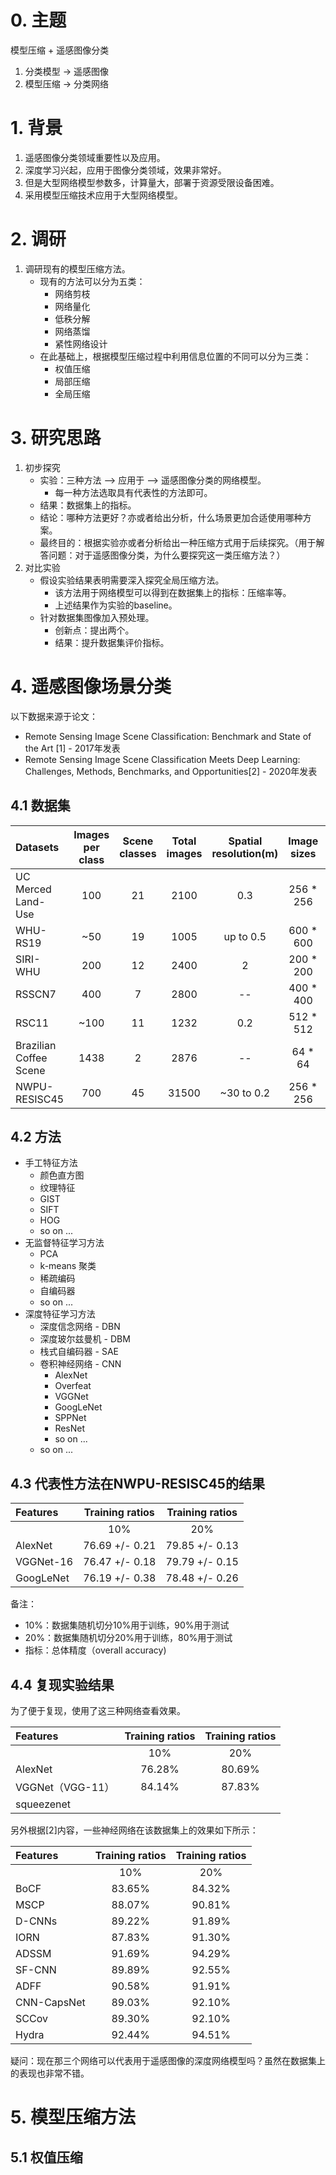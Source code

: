 # 0. 主题
模型压缩 + 遥感图像分类
1. 分类模型 -> 遥感图像
2. 模型压缩 -> 分类网络

# 1. 背景
1. 遥感图像分类领域重要性以及应用。
2. 深度学习兴起，应用于图像分类领域，效果非常好。
3. 但是大型网络模型参数多，计算量大，部署于资源受限设备困难。
4. 采用模型压缩技术应用于大型网络模型。

# 2. 调研
1. 调研现有的模型压缩方法。
    - 现有的方法可以分为五类：
        - 网络剪枝
        - 网络量化
        - 低秩分解
        - 网络蒸馏
        - 紧性网络设计
    - 在此基础上，根据模型压缩过程中利用信息位置的不同可以分为三类：
        - 权值压缩
        - 局部压缩
        - 全局压缩
# 3. 研究思路
1. 初步探究
    - 实验：三种方法 --> 应用于 --> 遥感图像分类的网络模型。
        - 每一种方法选取具有代表性的方法即可。
    - 结果：数据集上的指标。
    - 结论：哪种方法更好？亦或者给出分析，什么场景更加合适使用哪种方案。
    - 最终目的：根据实验亦或者分析给出一种压缩方式用于后续探究。（用于解答问题：对于遥感图像分类，为什么要探究这一类压缩方法？）
2. 对比实验
    - 假设实验结果表明需要深入探究全局压缩方法。
        - 该方法用于网络模型可以得到在数据集上的指标：压缩率等。
        - 上述结果作为实验的baseline。
    - 针对数据集图像加入预处理。
        - 创新点：提出两个。
        - 结果：提升数据集评价指标。
# 4. 遥感图像场景分类
以下数据来源于论文：
- Remote Sensing Image Scene Classification: Benchmark and State of the Art [1] - 2017年发表 
- Remote Sensing Image Scene Classification Meets Deep Learning: Challenges, Methods, Benchmarks, and Opportunities[2] - 2020年发表

## 4.1 数据集

| Datasets | Images per class | Scene classes | Total images | Spatial resolution(m) | Image sizes | Year |
| :---- | :----: | :----: |:----: |:----: |:----: |:----: |
| UC Merced Land-Use | 100 | 21 | 2100 | 0.3 | 256 * 256 | 2010 |
| WHU-RS19 | ~50 |  19 | 1005 | up to 0.5 | 600 * 600 | 2012 | 
| SIRI-WHU | 200| 12 | 2400 | 2 | 200 * 200 | 2016 | 
| RSSCN7 | 400 | 7 | 2800 | -- | 400 * 400 | 2015 | 
| RSC11 | ~100 | 11 | 1232 | 0.2 | 512 * 512 | 2016 |
| Brazilian Coffee Scene | 1438 | 2 | 2876 | -- | 64 * 64 | 2015 |
| NWPU-RESISC45 | 700 | 45 | 31500 | ~30 to 0.2 | 256 * 256 | 2016 |

## 4.2 方法
- 手工特征方法
    - 颜色直方图
    - 纹理特征
    - GIST
    - SIFT
    - HOG
    - so on ...
- 无监督特征学习方法
    - PCA
    - k-means 聚类
    - 稀疏编码
    - 自编码器
    - so on ...
- 深度特征学习方法
    - 深度信念网络 - DBN
    - 深度玻尔兹曼机 - DBM
    - 栈式自编码器 - SAE
    - 卷积神经网络 - CNN
        - AlexNet
        - Overfeat
        - VGGNet
        - GoogLeNet
        - SPPNet
        - ResNet
        - so on ...
    - so on ...
## 4.3 代表性方法在NWPU-RESISC45的结果

| Features | Training ratios | Training ratios | 
| :---- | :----: | :----: |
|  | 10% | 20% |
| AlexNet | 76.69 +/- 0.21 | 79.85 +/- 0.13 |
| VGGNet-16 | 76.47 +/- 0.18 | 79.79 +/- 0.15 |
| GoogLeNet | 76.19 +/- 0.38 | 78.48 +/- 0.26 |

备注：
- 10%：数据集随机切分10%用于训练，90%用于测试
- 20%：数据集随机切分20%用于训练，80%用于测试
- 指标：总体精度（overall accuracy)
## 4.4 复现实验结果

为了便于复现，使用了这三种网络查看效果。

| Features | Training ratios | Training ratios | 
| :---- | :----: | :----: |
|  | 10% | 20% |
| AlexNet |  76.28% |  80.69% |
| VGGNet（VGG-11） | 84.14% | 87.83% |
| squeezenet |  |  | 

另外根据[2]内容，一些神经网络在该数据集上的效果如下所示：

| Features | Training ratios | Training ratios | 
| :---- | :----: | :----: |
|  | 10% | 20% |
| BoCF | 83.65%  | 84.32% |
| MSCP | 88.07% | 90.81% |
| D-CNNs | 89.22% | 91.89% | 
| IORN | 87.83% | 91.30%|
| ADSSM | 91.69% | 94.29% | 
| SF-CNN | 89.89% | 92.55% | 
| ADFF | 90.58% | 91.91% | 
| CNN-CapsNet | 89.03% | 92.10% | 
| SCCov | 89.30% | 92.10%| 
| Hydra | 92.44% | 94.51% | 

疑问：现在那三个网络可以代表用于遥感图像的深度网络模型吗？虽然在数据集上的表现也非常不错。

# 5. 模型压缩方法
## 5.1 权值压缩





